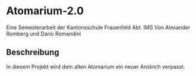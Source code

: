 # Atomarium-2.0
Eine Semesterarbeit der Kantonsschule Frauenfeld Abt. IMS
Von Alexander Romberg und Dario Romandini

## Beschreibung
In diesem Projekt wird dem alten Atomarium ein neuer Anstrich verpasst.
